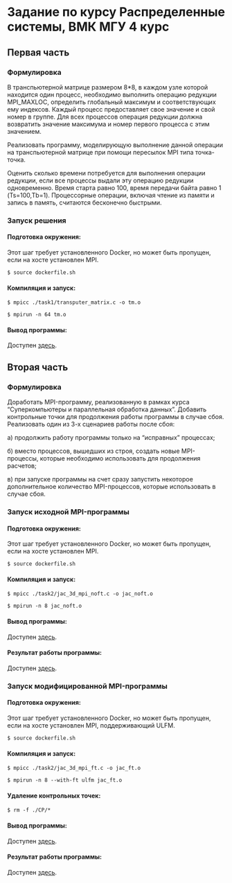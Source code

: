 # Задание по курсу Распределенные системы, ВМК МГУ 4 курс

## Первая часть

### Формулировка

В транспьютерной матрице размером 8*8, в каждом узле которой находится один процесс, необходимо выполнить операцию редукции MPI_MAXLOC, определить глобальный максимум и соответствующих ему индексов. Каждый процесс предоставляет свое значение и свой номер в группе. Для всех процессов операция редукции должна возвратить значение максимума и номер первого процесса с этим значением.

Реализовать программу, моделирующую выполнение данной операции на транспьютерной матрице при помощи пересылок MPI типа точка-точка.

Оценить сколько времени потребуется для выполнения операции редукции, если все процессы выдали эту операцию редукции одновременно. Время старта равно 100, время передачи байта равно 1 (Ts=100,Tb=1). Процессорные операции, включая чтение из памяти и запись в память, считаются бесконечно быстрыми.

### Запуск решения

#### Подготовка окружения:

Этот шаг требует установленного Docker, но может быть пропущен, если на хосте установлен MPI.

`$ source dockerfile.sh`

#### Компиляция и запуск:

`$ mpicc ./task1/transputer_matrix.c -o tm.o`

`$ mpirun -n 64 tm.o`

#### Вывод программы:

Доступен [здесь](./task1/stdout.txt).


## Вторая часть

### Формулировка

Доработать MPI-программу, реализованную в рамках курса “Суперкомпьютеры и параллельная обработка данных”.
Добавить контрольные точки для продолжения работы программы в случае сбоя. 
Реализовать один из 3-х сценариев работы после сбоя: 

a) продолжить работу программы только на “исправных” процессах; 

б) вместо процессов, вышедших из строя, создать новые MPI-процессы, которые необходимо использовать для продолжения расчетов; 

в) при запуске программы на счет сразу запустить некоторое дополнительное количество MPI-процессов, которые использовать в случае сбоя.


### Запуск исходной MPI-программы

#### Подготовка окружения:

Этот шаг требует установленного Docker, но может быть пропущен, если на хосте установлен MPI.

`$ source dockerfile.sh`

#### Компиляция и запуск:

`$ mpicc ./task2/jac_3d_mpi_noft.c -o jac_noft.o`

`$ mpirun -n 8 jac_noft.o`

#### Вывод программы:

Доступен [здесь](./task2/stdout_noft.txt).

#### Результат работы программы:

Доступен [здесь](./result_noft.txt).

### Запуск модифицированной MPI-программы

#### Подготовка окружения:

Этот шаг требует установленного Docker, но может быть пропущен, если на хосте установлен MPI, поддерживающий ULFM.

`$ source dockerfile.sh`

#### Компиляция и запуск:

`$ mpicc ./task2/jac_3d_mpi_ft.c -o jac_ft.o`

`$ mpirun -n 8 --with-ft ulfm jac_ft.o`

#### Удаление контрольных точек:

`$ rm -f ./CP/*`

#### Вывод программы:

Доступен [здесь](./task2/stdout_ft.txt).

#### Результат работы программы:

Доступен [здесь](./result_ft.txt).
